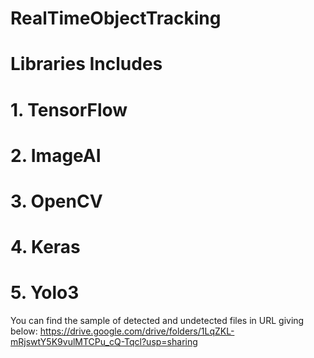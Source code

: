 # RealTimeObjectTracking

# Libraries Includes

# 1. TensorFlow
# 2. ImageAI
# 3. OpenCV
# 4. Keras
# 5. Yolo3

You can find the sample of detected and undetected files in URL giving below:
https://drive.google.com/drive/folders/1LqZKL-mRjswtY5K9vulMTCPu_cQ-Tqcl?usp=sharing
